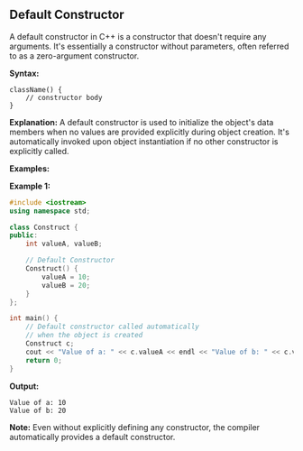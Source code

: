 ## **Default Constructor**

A default constructor in C++ is a constructor that doesn't require any arguments. It's essentially a constructor without parameters, often referred to as a zero-argument constructor.

**Syntax:**

```
className() {
    // constructor body
}
```

**Explanation:**
A default constructor is used to initialize the object's data members when no values are provided explicitly during object creation. It's automatically invoked upon object instantiation if no other constructor is explicitly called.

**Examples:**

**Example 1:**

```cpp
#include <iostream>
using namespace std;

class Construct {
public:
    int valueA, valueB;

    // Default Constructor
    Construct() {
        valueA = 10;
        valueB = 20;
    }
};

int main() {
    // Default constructor called automatically
    // when the object is created
    Construct c;
    cout << "Value of a: " << c.valueA << endl << "Value of b: " << c.valueB;
    return 0;
}
```

**Output:**

```
Value of a: 10
Value of b: 20
```

**Note:** Even without explicitly defining any constructor, the compiler automatically provides a default constructor.
